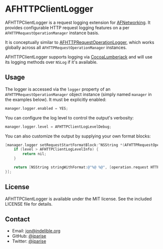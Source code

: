 # AFHTTPClientLogger

AFHTTPClientLogger is a request logging extension for [AFNetworking][].  It
provides configurable HTTP request logging features on a per `AFHTTPRequestOperationManager`
instance basis.

It is conceptually similar to [AFHTTPRequestOperationLogger][], which works
globally across all `AFHTTPRequestOperationManager` instances.

AFHTTPClientLogger supports logging via [CocoaLumberjack][] and will use its logging methods over `NSLog` if it's available.

## Usage

The logger is accessed via the `logger` property of an `AFHTTPRequestOperationManager` object
instance (simply named `manager` in the examples below).  It must be explicitly
enabled:

```objective-c
manager.logger.enabled = YES;
```

You can configure the log level to control the output's verbosity:

```objective-c
manager.logger.level = AFHTTPClientLogLevelDebug;
```

You can also customize the output by supplying your own format blocks:

```objective-c
[manager.logger setRequestStartFormatBlock:^NSString *(AFHTTPRequestOperation *operation, AFHTTPClientLogLevel level) {
    if (level > AFHTTPClientLogLevelInfo) {
        return nil;
    }

    return [NSString stringWithFormat:@"%@ %@", [operation.request HTTPMethod], [[operation.request URL] absoluteString]];
}];
```

## License

AFHTTPClientLogger is available under the MIT license.  See the included
LICENSE file for details.

## Contact

 - Email: jon@indelible.org
 - GitHub: [@jparise](https://github.com/jparise)
 - Twitter: [@jparise](https://twitter.com/jparise)

[AFNetworking]: http://afnetworking.com/
[AFHTTPRequestOperationLogger]: https://github.com/AFNetworking/AFHTTPRequestOperationLogger
[CocoaLumberjack]: https://github.com/CocoaLumberjack/CocoaLumberjack
